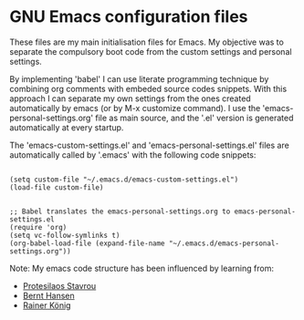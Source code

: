 # GNU Emacs configuration files

These files are my main initialisation files for Emacs. My objective was to separate the compulsory boot code from the custom settings and personal settings.

By implementing 'babel' I can use literate programming technique by combining org comments with embeded source codes snippets. With this approach I can separate my own settings from the ones created automatically by emacs (or by M-x customize command). I use the 'emacs-personal-settings.org' file as main source, and the '.el' version is generated automatically at every startup.

The 'emacs-custom-settings.el' and 'emacs-personal-settings.el' files are automatically called by '.emacs' with the following code snippets:

<pre><code>
(setq custom-file "~/.emacs.d/emacs-custom-settings.el")
(load-file custom-file)
</code></pre>

<pre><code>
;; Babel translates the emacs-personal-settings.org to emacs-personal-settings.el
(require 'org)
(setq vc-follow-symlinks t)
(org-babel-load-file (expand-file-name "~/.emacs.d/emacs-personal-settings.org"))
</code></pre>

Note: My emacs code structure has been influenced by learning from:
- [Protesilaos Stavrou](https://protesilaos.com)
- [Bernt Hansen](http://doc.norang.ca/org-mode.html#HowToUseThisDocument)
- [Rainer König](https://www.youtube.com/watch?v=sQS06Qjnkcc&list=PLVtKhBrRV_ZkPnBtt_TD1Cs9PJlU0IIdE)
